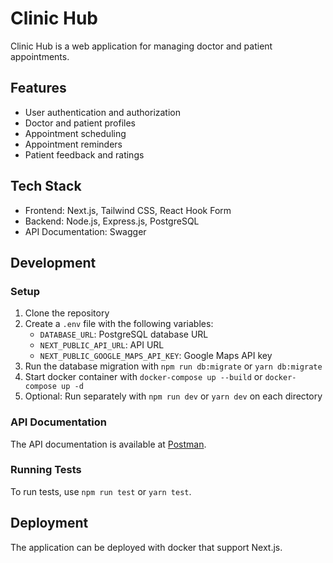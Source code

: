 # Clinic Hub

Clinic Hub is a web application for managing doctor and patient appointments.

## Features

- User authentication and authorization
- Doctor and patient profiles
- Appointment scheduling
- Appointment reminders
- Patient feedback and ratings

## Tech Stack

- Frontend: Next.js, Tailwind CSS, React Hook Form
- Backend: Node.js, Express.js, PostgreSQL
- API Documentation: Swagger

## Development

### Setup

1. Clone the repository
3. Create a `.env` file with the following variables:
	* `DATABASE_URL`: PostgreSQL database URL
	* `NEXT_PUBLIC_API_URL`: API URL
	* `NEXT_PUBLIC_GOOGLE_MAPS_API_KEY`: Google Maps API key
4. Run the database migration with `npm run db:migrate` or `yarn db:migrate`
5. Start docker container with `docker-compose up --build` or `docker-compose up -d`
6. Optional: Run separately with `npm run dev` or `yarn dev` on each directory

### API Documentation

The API documentation is available at [Postman](https://clinichub.postman.co/workspace/Clinichub-Workspace~b6ca8d8d-b4c1-465c-80e2-585dc4343ff3/request/33819234-fd5c061c-ce7d-430a-9f95-0e4c17209ab2?action=share&creator=39520427&ctx=documentation&active-environment=39520427-a6106596-5502-4dd0-a4d3-e751c8268120).

### Running Tests

To run tests, use `npm run test` or `yarn test`.

## Deployment

The application can be deployed with docker that support Next.js.
